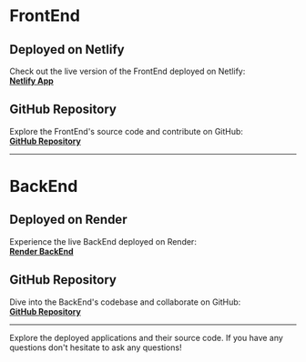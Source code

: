 # FrontEnd

## Deployed on Netlify
Check out the live version of the FrontEnd deployed on Netlify:  
[**Netlify App**](https://jade-cuchufli-c759ae.netlify.app/)

## GitHub Repository
Explore the FrontEnd's source code and contribute on GitHub:  
[**GitHub Repository**](https://github.com/antunishdPursuit/events_attending)

---

# BackEnd

## Deployed on Render
Experience the live BackEnd deployed on Render:  
[**Render BackEnd**](https://eventsbackend.onrender.com/)

## GitHub Repository
Dive into the BackEnd's codebase and collaborate on GitHub:  
[**GitHub Repository**](https://github.com/antunishdPursuit/EventsBackEnd)

---

Explore the deployed applications and their source code. If you have any questions don't hesitate to ask any questions!
